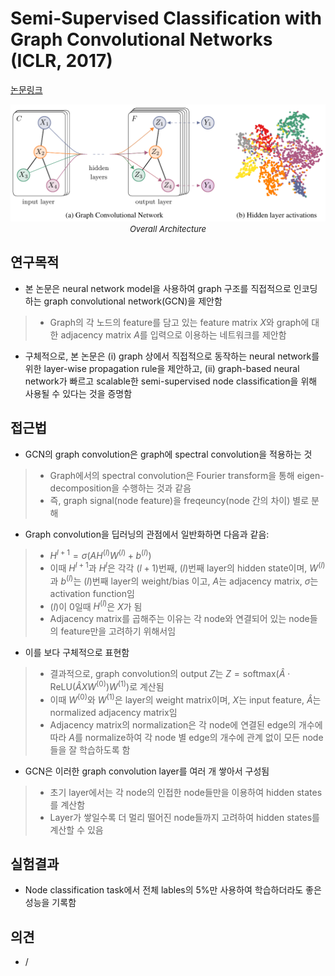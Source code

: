 # Semi-Supervised Classification with Graph Convolutional Networks (ICLR, 2017)

[논문링크](https://arxiv.org/abs/1609.02907)

<p align="center">
    <img width="600" alt='fig1' src="./img/01_08_01.png?raw=true"></br>
    <em><font size=2>Overall Architecture</font></em>
</p>

## 연구목적
- 본 논문은 neural network model을 사용하여 graph 구조를 직접적으로 인코딩하는 graph convolutional network(GCN)을 제안함
> - Graph의 각 노드의 feature를 담고 있는 feature matrix $X$와 graph에 대한 adjacency matrix $A$를 입력으로 이용하는 네트워크를 제안함
- 구체적으로, 본 논문은 (i) graph 상에서 직접적으로 동작하는 neural network를 위한 layer-wise propagation rule을 제안하고, (ii) graph-based neural network가 빠르고 scalable한 semi-supervised node classification을 위해 사용될 수 있다는 것을 증명함

## 접근법
- GCN의 graph convolution은 graph에 spectral convolution을 적용하는 것
> - Graph에서의 spectral convolution은 Fourier transform을 통해 eigen-decomposition을 수행하는 것과 같음
> - 즉, graph signal(node feature)을 freqeuncy(node 간의 차이) 별로 분해
- Graph convolution을 딥러닝의 관점에서 일반화하면 다음과 같음:
> - $H^{{l+1}} = \sigma(AH^{(l)}W^{(l)}+b^{(l)})$
> - 이때 $H^{{l+1}}$과 $H^{{l}}$은 각각 $(l+1)$번째, $(l)$번째 layer의 hidden state이며, $W^{(l)}$과 $b^{(l)}$는 $(l)$번째 layer의 weight/bias 이고, $A$는 adjacency matrix, $\sigma$는 activation function임
> - $(l)$이 $0$일때 $H^{(l)}$은 $X$가 됨
> - Adjacency matrix를 곱해주는 이유는 각 node와 연결되어 있는 node들의 feature만을 고려하기 위해서임
- 이를 보다 구체적으로 표현함
> - 결과적으로, graph convolution의 output $Z$는 $Z = \text{softmax}(\hat{A}\cdot\text{ReLU}(\hat{A}XW^{(0)})W^{(1)})$로 계산됨
> - 이때 $W^{(0)}$와 $W^{(1)}$은 layer의 weight matrix이며, $X$는 input feature, $\hat{A}$는 normalized adjacency matrix임
> - Adjacency matrix의 normalization은 각 node에 연결된 edge의 개수에 따라 $A$를 normalize하여 각 node 별 edge의 개수에 관계 없이 모든 node들을 잘 학습하도록 함
- GCN은 이러한 graph convolution layer를 여러 개 쌓아서 구성됨
> - 초기 layer에서는 각 node의 인접한 node들만을 이용하여 hidden states를 계산함
> - Layer가 쌓일수록 더 멀리 떨어진 node들까지 고려하여 hidden states를 계산할 수 있음

## 실험결과
- Node classification task에서 전체 lables의 5%만 사용하여 학습하더라도 좋은 성능을 기록함

## 의견
- / 